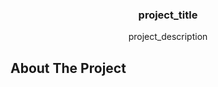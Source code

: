 <div id="top"></div>

<h3 align="center">project_title</h3>

  <p align="center">
    project_description
    <br />

<!-- ABOUT THE PROJECT -->
## About The Project
